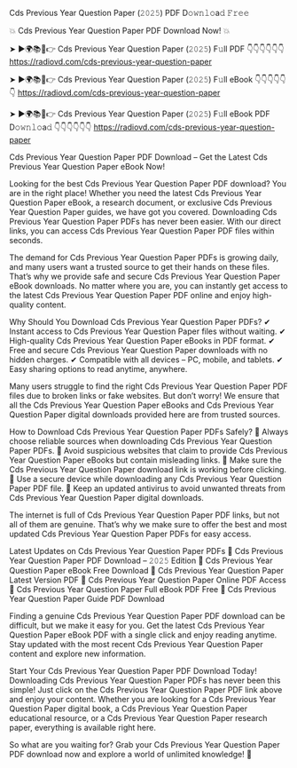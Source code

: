 Cds Previous Year Question Paper (𝟸𝟶𝟸𝟻) PDF D𝚘𝚠𝚗𝚕𝚘a𝚍 𝙵𝚛𝚎𝚎

💥 Cds Previous Year Question Paper PDF Download Now! 💥

➤ ►🌍📚📱👉 Cds Previous Year Question Paper (𝟸𝟶𝟸𝟻) F𝚞ll PDF 👇👇👇👇👇👇
https://radiovd.com/cds-previous-year-question-paper

➤ ►🌍📚📱👉 Cds Previous Year Question Paper (𝟸𝟶𝟸𝟻) F𝚞ll eBook 👇👇👇👇👇👇
https://radiovd.com/cds-previous-year-question-paper

➤ ►🌍📚📱👉 Cds Previous Year Question Paper (𝟸𝟶𝟸𝟻) F𝚞ll eBook PDF D𝚘𝚠𝚗𝚕𝚘a𝚍 👇👇👇👇👇👇
https://radiovd.com/cds-previous-year-question-paper

Cds Previous Year Question Paper PDF Download – Get the Latest Cds Previous Year Question Paper eBook Now!

Looking for the best Cds Previous Year Question Paper PDF download? You are in the right place! Whether you need the latest Cds Previous Year Question Paper eBook, a research document, or exclusive Cds Previous Year Question Paper guides, we have got you covered. Downloading Cds Previous Year Question Paper PDFs has never been easier. With our direct links, you can access Cds Previous Year Question Paper PDF files within seconds.

The demand for Cds Previous Year Question Paper PDFs is growing daily, and many users want a trusted source to get their hands on these files. That’s why we provide safe and secure Cds Previous Year Question Paper eBook downloads. No matter where you are, you can instantly get access to the latest Cds Previous Year Question Paper PDF online and enjoy high-quality content.

Why Should You Download Cds Previous Year Question Paper PDFs?
✔ Instant access to Cds Previous Year Question Paper files without waiting.
✔ High-quality Cds Previous Year Question Paper eBooks in PDF format.
✔ Free and secure Cds Previous Year Question Paper downloads with no hidden charges.
✔ Compatible with all devices – PC, mobile, and tablets.
✔ Easy sharing options to read anytime, anywhere.

Many users struggle to find the right Cds Previous Year Question Paper PDF files due to broken links or fake websites. But don’t worry! We ensure that all the Cds Previous Year Question Paper eBooks and Cds Previous Year Question Paper digital downloads provided here are from trusted sources.

How to Download Cds Previous Year Question Paper PDFs Safely?
📌 Always choose reliable sources when downloading Cds Previous Year Question Paper PDFs.
📌 Avoid suspicious websites that claim to provide Cds Previous Year Question Paper eBooks but contain misleading links.
📌 Make sure the Cds Previous Year Question Paper download link is working before clicking.
📌 Use a secure device while downloading any Cds Previous Year Question Paper PDF file.
📌 Keep an updated antivirus to avoid unwanted threats from Cds Previous Year Question Paper digital downloads.

The internet is full of Cds Previous Year Question Paper PDF links, but not all of them are genuine. That’s why we make sure to offer the best and most updated Cds Previous Year Question Paper PDFs for easy access.

Latest Updates on Cds Previous Year Question Paper PDFs
🔹 Cds Previous Year Question Paper PDF Download – 𝟸𝟶𝟸𝟻 Edition
🔹 Cds Previous Year Question Paper eBook Free Download
🔹 Cds Previous Year Question Paper Latest Version PDF
🔹 Cds Previous Year Question Paper Online PDF Access
🔹 Cds Previous Year Question Paper Full eBook PDF Free
🔹 Cds Previous Year Question Paper Guide PDF Download

Finding a genuine Cds Previous Year Question Paper PDF download can be difficult, but we make it easy for you. Get the latest Cds Previous Year Question Paper eBook PDF with a single click and enjoy reading anytime. Stay updated with the most recent Cds Previous Year Question Paper content and explore new information.

Start Your Cds Previous Year Question Paper PDF Download Today!
Downloading Cds Previous Year Question Paper PDFs has never been this simple! Just click on the Cds Previous Year Question Paper PDF link above and enjoy your content. Whether you are looking for a Cds Previous Year Question Paper digital book, a Cds Previous Year Question Paper educational resource, or a Cds Previous Year Question Paper research paper, everything is available right here.

So what are you waiting for? Grab your Cds Previous Year Question Paper PDF download now and explore a world of unlimited knowledge! 🚀